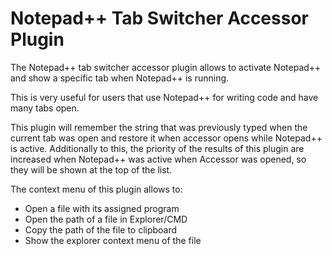 # Notepad++ Tab Switcher Accessor Plugin #
The Notepad++ tab switcher accessor plugin allows to activate Notepad++ and show a specific tab when Notepad++ is running.

This is very useful for users that use Notepad++ for writing code and have many tabs open.

This plugin will remember the string that was previously typed when the current tab was open and restore it when accessor opens while Notepad++ is active. Additionally to this, the priority of the results of this plugin are increased when Notepad++ was active when Accessor was opened, so they will be shown at the top of the list.

The context menu of this plugin allows to:
  * Open a file with its assigned program
  * Open the path of a file in Explorer/CMD
  * Copy the path of the file to clipboard
  * Show the explorer context menu of the file